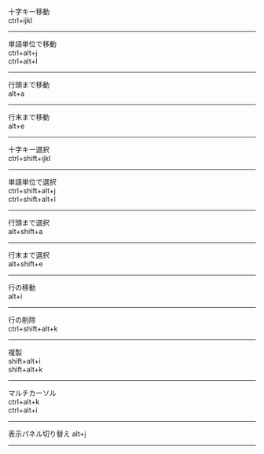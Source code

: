 十字キー移動  
    ctrl+ijkl
***
単語単位で移動  
    ctrl+alt+j  
    ctrl+alt+l
***
行頭まで移動  
    alt+a
***
行末まで移動  
    alt+e
***
十字キー選択  
    ctrl+shift+ijkl
***
単語単位で選択  
    ctrl+shift+alt+j  
    ctrl+shift+alt+l
***
行頭まで選択  
    alt+shift+a
***
行末まで選択  
    alt+shift+e
***
行の移動  
    alt+i
***
行の削除  
    ctrl+shift+alt+k
***
複製  
    shift+alt+i  
    shift+alt+k
***
マルチカーソル  
    ctrl+alt+k  
    ctrl+alt+i
***
表示パネル切り替え 
    alt+j
***
